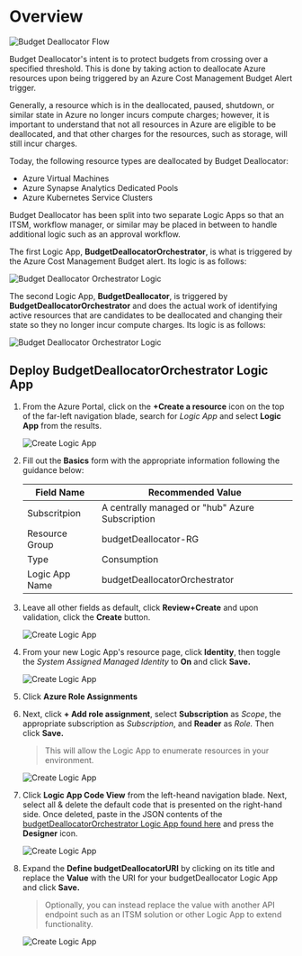 # Overview

![Budget Deallocator Flow](media/budgetDeallocator%20Flow.png)

Budget Deallocator's intent is to protect budgets from crossing over a specified threshold. This is done by taking action to deallocate Azure resources upon being triggered by an Azure Cost Management Budget Alert trigger. 

Generally, a resource which is in the deallocated, paused, shutdown, or similar state in Azure no longer incurs compute charges; however, it is important to understand that not all resources in Azure are eligible to be deallocated, and that other charges for the resources, such as storage, will still incur charges. 

Today, the following resource types are deallocated by Budget Deallocator: 
- Azure Virtual Machines
- Azure Synapse Analytics Dedicated Pools
- Azure Kubernetes Service Clusters

Budget Deallocator has been split into two separate Logic Apps so that an ITSM, workflow manager, or similar may be placed in between to handle additional logic such as an approval workflow.

The first Logic App, **BudgetDeallocatorOrchestrator**, is what is triggered by the Azure Cost Management Budget alert. Its logic is as follows: 

![Budget Deallocator Orchestrator Logic](media/budgetDeallocator%20Orchestrator%20Logic.png)

The second Logic App, **BudgetDeallocator**, is triggered by **BudgetDeallocatorOrchestrator** and does the actual work of identifying active resources that are candidates to be deallocated and changing their state so they no longer incur compute charges. Its logic is as follows:

![Budget Deallocator Orchestrator Logic](media/budgetDeallocator%20Logic.png)

## Deploy BudgetDeallocatorOrchestrator Logic App

1. From the Azure Portal, click on the **+Create a resource** icon on the top of the far-left navigation blade, search for *Logic App* and select **Logic App** from the results. 
  
    ![Create Logic App](media/CreateLogicApp-01.png)
    
1. Fill out the **Basics** form with the appropriate information following the guidance below: 

    | Field Name  | Recommended Value |
    | ------------- | ------------- |
    | Subscritpion  | A centrally managed or "hub" Azure Subscription  |
    | Resource Group  | budgetDeallocator-RG  |
    | Type  | Consumption  |
    | Logic App Name  | budgetDeallocatorOrchestrator  |
  
1. Leave all other fields as default, click **Review+Create** and upon validation, click the **Create** button. 

    ![Create Logic App](media/CreateLogicApp-02.png)
    
 1. From your new Logic App's resource page, click **Identity**, then toggle the *System Assigned Managed Identity* to **On** and click **Save.**
 
     ![Create Logic App](media/CreateLogicApp-03.png)
     
 1. Click **Azure Role Assignments**

 1. Next, click **+ Add role assignment**, select **Subscription** as *Scope*, the appropriate subscription as *Subscription*, and **Reader** as *Role.* Then click **Save.**
    >This will allow the Logic App to enumerate resources in your environment.

     ![Create Logic App](media/CreateLogicApp-04.png)
     
 1. Click **Logic App Code View** from the left-heand navigation blade. Next, select all & delete the default code that is presented on the right-hand side. Once deleted, paste in the JSON contents of the [budgetDeallocatorOrchestrator Logic App found here](https://raw.githubusercontent.com/microsoft/STRIDES/main/budgetDeallocator/budgetDeallocatorOrchestrator.json) and press the **Designer** icon.

     ![Create Logic App](media/CreateLogicApp-05.png)
     
 1. Expand the **Define budgetDeallocatorURI** by clicking on its title and replace the **Value** with the URI for your budgetDeallocator Logic App and click **Save.**
    >Optionally, you can instead replace the value with another API endpoint such as an ITSM solution or other Logic App to extend functionality. 

     ![Create Logic App](media/CreateLogicApp-06.png)
